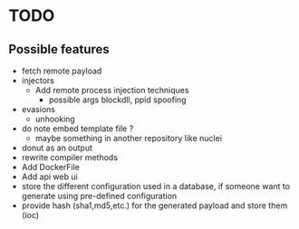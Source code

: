 # TODO

## Possible features
- fetch remote payload
- injectors
  - Add remote process injection techniques
    - possible args blockdll, ppid spoofing
- evasions
  - unhooking
- do note embed template file ?
  - maybe something in another repository like nuclei
- donut as an output
- rewrite compiler methods
- Add DockerFile
- Add api web ui
- store the different configuration used in a database, if someone want to generate using pre-defined configuration 
- provide hash (sha1,md5,etc.) for the generated payload and store them (ioc)
